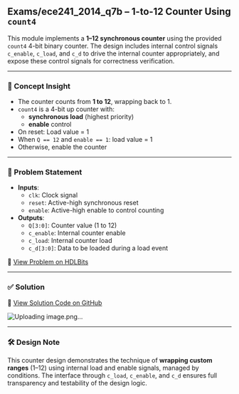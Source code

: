 ## Exams/ece241_2014_q7b – 1-to-12 Counter Using `count4`

This module implements a **1–12 synchronous counter** using the provided `count4` 4-bit binary counter. The design includes internal control signals `c_enable`, `c_load`, and `c_d` to drive the internal counter appropriately, and expose these control signals for correctness verification.

---

### 🧠 Concept Insight  
- The counter counts from **1 to 12**, wrapping back to 1.  
- `count4` is a 4-bit up counter with:
  - **synchronous load** (highest priority)
  - **enable** control  
- On reset: Load value = 1  
- When `Q == 12` and `enable == 1`: load value = 1  
- Otherwise, enable the counter

---

### 📘 Problem Statement  
- **Inputs**:  
  - `clk`: Clock signal  
  - `reset`: Active-high synchronous reset  
  - `enable`: Active-high enable to control counting  
- **Outputs**:  
  - `Q[3:0]`: Counter value (1 to 12)  
  - `c_enable`: Internal counter enable  
  - `c_load`: Internal counter load  
  - `c_d[3:0]`: Data to be loaded during a load event  

🔗 [View Problem on HDLBits](https://hdlbits.01xz.net/wiki/Exams/ece241_2014_q7b)

---

### ✅ Solution  
📄 [View Solution Code on GitHub](https://github.com/EswarAdithya011/HDLBits/blob/main/Problem%20Sets/6.%20Final%20Exam/Exams-ece241_2014_q7b.v)

![Uploading image.png…]()

---

### 🛠 Design Note  
This counter design demonstrates the technique of **wrapping custom ranges** (1–12) using internal load and enable signals, managed by conditions. The interface through `c_load`, `c_enable`, and `c_d` ensures full transparency and testability of the design logic.

